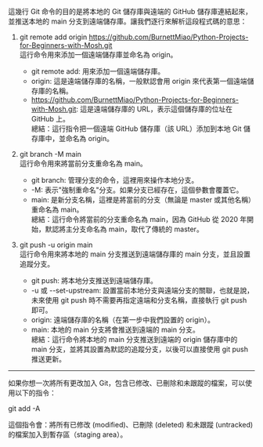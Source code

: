 這幾行 Git 命令的目的是將本地的 Git 儲存庫與遠端的 GitHub 儲存庫連結起來，並推送本地的 main 分支到遠端儲存庫。讓我們逐行來解析這段程式碼的意思：

1. git remote add origin https://github.com/BurnettMiao/Python-Projects-for-Beginners-with-Mosh.git<br>
   這行命令用來添加一個遠端儲存庫並命名為 origin。

   - git remote add: 用來添加一個遠端儲存庫。
   - origin: 這是遠端儲存庫的名稱，一般默認會用 origin 來代表第一個遠端儲存庫的名稱。
   - https://github.com/BurnettMiao/Python-Projects-for-Beginners-with-Mosh.git: 這是遠端儲存庫的 URL，表示這個儲存庫的位址在 GitHub 上。<br>
     總結：這行指令把一個遠端 GitHub 儲存庫（該 URL）添加到本地 Git 儲存庫中，並命名為 origin。

2. git branch -M main <br>
   這行命令用來將當前分支重命名為 main。

   - git branch: 管理分支的命令，這裡用來操作本地分支。
   - -M: 表示"強制重命名"分支。如果分支已經存在，這個參數會覆蓋它。
   - main: 是新分支名稱，這裡是將當前的分支（無論是 master 或其他名稱）重命名為 main。<br>
     總結：這行命令將當前的分支重命名為 main，因為 GitHub 從 2020 年開始，默認將主分支命名為 main，取代了傳統的 master。

3. git push -u origin main <br>
   這行命令用來將本地的 main 分支推送到遠端儲存庫的 main 分支，並且設置追蹤分支。

   - git push: 將本地分支推送到遠端儲存庫。
   - -u 或 --set-upstream: 設置當前本地分支與遠端分支的關聯，也就是說，未來使用 git push 時不需要再指定遠端和分支名稱，直接執行 git push 即可。
   - origin: 遠端儲存庫的名稱（在第一步中我們設置的 origin）。
   - main: 本地的 main 分支將會推送到遠端的 main 分支。<br>
     總結：這行命令將本地的 main 分支推送到遠端的 origin 儲存庫中的 main 分支，並將其設置為默認的追蹤分支，以後可以直接使用 git push 推送更新。

---

如果你想一次將所有更改加入 Git，包含已修改、已刪除和未跟蹤的檔案，可以使用以下的指令：

git add -A

這個指令會：將所有已修改 (modified)、已刪除 (deleted) 和未跟蹤 (untracked) 的檔案加入到暫存區（staging area）。
